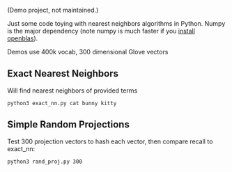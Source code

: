 (Demo project, not maintained.)

Just some code toying with nearest neighbors algorithms in Python. Numpy is the major dependency (note numpy is much faster if you [install openblas](https://stackoverflow.com/questions/11443302/compiling-numpy-with-openblas-integration)). 

Demos use 400k vocab, 300 dimensional Glove vectors 

## Exact Nearest Neighbors

Will find nearest neighbors of provided terms

```
python3 exact_nn.py cat bunny kitty
```

## Simple Random Projections

Test 300 projection vectors to hash each vector, then compare recall to exact\_nn:

```
python3 rand_proj.py 300
```
